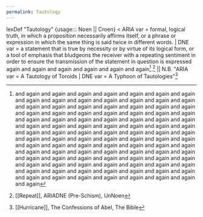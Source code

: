 ```yaml
---
permalink: Tautology
---
```

lexDef "Tautology" {usage::: Noen || Croen} < ARIA var = formal, logical truth, in which a proposition necessarily affirms itself, or a phrase or expression in which the same thing is said twice in different words. | DNE var = a statement that is true by necessity or by virtue of its logical form, or a tool of emphasis that bludgeons the receiver with a repeating sentiment in order to ensure the transmission of the statement in question is expressed again and again and again and again and again and again[^a].[^TautologyNoen] || N.B. "ARIA var = A Tautology of Toroids | DNE var = A Typhoon of Tautologies"[^TautologyCroen]

[^TautologyNoen]: [[Repeat]], ARIADNE (Pre-Schism), UnNoen
[^TautologyCroen]: [[Hurricane]], The Confessions of Abel, The Bible
[^a]: and again and again and again and again and again and again and again and again and again and again and again and again and again and again and again and again and again and again and again and again and again and again and again and again and again and again and again and again and again and again and again and again and again and again and again and again and again and again and again and again and again and again and again and again and again and again and again and again and again and again and again and again and again and again and again and again and again and again and again and again and again and again and again and again and again and again and again and again and again and again and again and again and again and again and again and again and again and again and again and again and again and again and again and again and again and again and again and again and again and again and again and again and again and again and again and again and again and again and again 